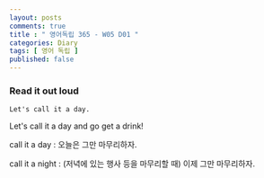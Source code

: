 ```yaml
---
layout: posts
comments: true
title : " 영어독립 365 - W05 D01 "
categories: Diary
tags: [ 영어 독립 ]
published: false
---
```


### Read it out loud

```text
Let's call it a day.
```

Let's call it a day and go get a drink!

call it a day
 : 오늘은 그만 마무리하자.

call it a night
 : (저녁에 있는 행사 등을 마무리할 때) 이제 그만 마무리하자.
